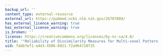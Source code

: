 ```yaml
---
backup_url: ''
content_type: external-resource
external_url: https://pubmed.ncbi.nlm.nih.gov/26707889/
has_external_licence_warning: true
has_external_license_warning: true
is_broken: ''
license: https://creativecommons.org/licenses/by-nc-sa/4.0/
title: '"Reliability of Dissimilarity Measures for Multi-voxel Pattern Analysis."'
uid: fabb7ef1-a4d3-4506-8921-72a964718f25
---
```

